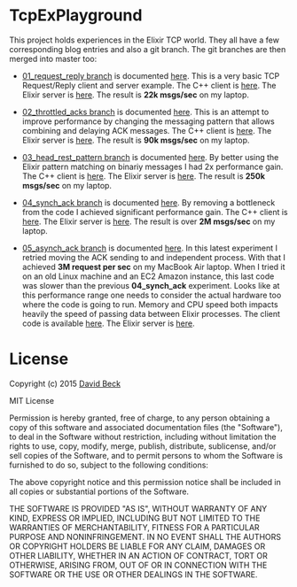 TcpExPlayground
===============

This project holds experiences in the Elixir TCP world. They all have a few corresponding blog entries and also a git branch. The git branches are then merged into master too:

 - [01_request_reply branch](https://github.com/dbeck/tcp_ex_playground/tree/01_request_reply) is documented [here](http://dbeck.github.io/simple-TCP-message-performance-in-Elixir/). This is a very basic TCP Request/Reply client and server example. The C++ client is [here](https://github.com/dbeck/tcp_ex_playground/blob/master/cpp/RequestReply.cc). The Elixir server is [here](https://github.com/dbeck/tcp_ex_playground/blob/master/lib/request_reply_handler.ex). The result is **22k msgs/sec** on my laptop.

 - [02_throttled_acks branch](https://github.com/dbeck/tcp_ex_playground/tree/02_throttled_acks) is documented [here](http://dbeck.github.io/Four-Times-Speedup-By-Throttling/). This is an attempt to improve performance by changing the messaging pattern that allows combining and delaying ACK messages. The C++ client is [here](https://github.com/dbeck/tcp_ex_playground/blob/master/cpp/ThrottleCpp.cc). The Elixir server is [here](https://github.com/dbeck/tcp_ex_playground/blob/master/lib/throttle_ack_handler.ex). The result is **90k msgs/sec** on my laptop.

 - [03_head_rest_pattern branch](https://github.com/dbeck/tcp_ex_playground/tree/03_head_rest_pattern) is documented [here](http://dbeck.github.io/Over-Two-Times-Speedup-By-Better-Elixir-Code/). By better using the Elixir pattern matching on binariy messages I had 2x performance gain. The C++ client is [here](https://github.com/dbeck/tcp_ex_playground/blob/master/cpp/HeadRest.cc). The Elixir server is [here](https://github.com/dbeck/tcp_ex_playground/blob/master/lib/head_rest_handler.ex). The result is **250k msgs/sec** on my laptop.

 - [04_synch_ack branch](https://github.com/dbeck/tcp_ex_playground/tree/04_synch_ack) is documented [here](http://dbeck.github.io/Passing-Millions-Of-Small-TCP-Messages-in-Elixir/). By removing a bottleneck from the code I achieved significant performance gain. The C++ client is [here](https://github.com/dbeck/tcp_ex_playground/blob/master/cpp/SyncAck.cc). The Elixir server is [here](https://github.com/dbeck/tcp_ex_playground/blob/master/lib/sync_ack_handler.ex). The result is over **2M msgs/sec** on my laptop.
 
 - [05_asynch_ack branch](https://github.com/dbeck/tcp_ex_playground/tree/05_asynch_ack) is documented [here](http://dbeck.github.io/Wrapping-up-my-Elixir-TCP-experiments/). In this latest experiment I retried moving the ACK sending to and independent process. With that I achieved **3M request per sec** on my MacBook Air laptop. When I tried it on an old Linux machine and an EC2 Amazon instance, this last code was slower than the previous **04_synch_ack** experiment. Looks like at this performance range one needs to consider the actual hardware too where the code is going to run. Memory and CPU speed both impacts heavily the speed of passing data between Elixir processes. The client code is available  [here](https://github.com/dbeck/tcp_ex_playground/blob/master/cpp/AsyncAck.cc). The Elixir server is [here](https://github.com/dbeck/tcp_ex_playground/blob/master/lib/async_ack_handler.ex).

License
=======

Copyright (c) 2015 [David Beck](http://dbeck.github.io)

MIT License

Permission is hereby granted, free of charge, to any person obtaining
a copy of this software and associated documentation files (the
"Software"), to deal in the Software without restriction, including
without limitation the rights to use, copy, modify, merge, publish,
distribute, sublicense, and/or sell copies of the Software, and to
permit persons to whom the Software is furnished to do so, subject to
the following conditions:

The above copyright notice and this permission notice shall be
included in all copies or substantial portions of the Software.

THE SOFTWARE IS PROVIDED "AS IS", WITHOUT WARRANTY OF ANY KIND,
EXPRESS OR IMPLIED, INCLUDING BUT NOT LIMITED TO THE WARRANTIES OF
MERCHANTABILITY, FITNESS FOR A PARTICULAR PURPOSE AND
NONINFRINGEMENT. IN NO EVENT SHALL THE AUTHORS OR COPYRIGHT HOLDERS BE
LIABLE FOR ANY CLAIM, DAMAGES OR OTHER LIABILITY, WHETHER IN AN ACTION
OF CONTRACT, TORT OR OTHERWISE, ARISING FROM, OUT OF OR IN CONNECTION
WITH THE SOFTWARE OR THE USE OR OTHER DEALINGS IN THE SOFTWARE.
